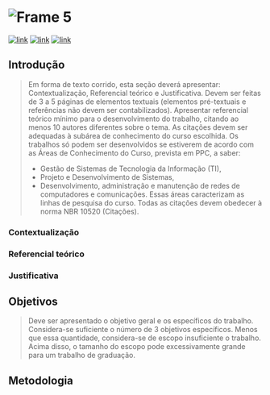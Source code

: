 # ![Frame 5](https://user-images.githubusercontent.com/13178261/141885121-f80ac311-c9d0-4a05-9f39-eddb51d6400f.png)
[![link](https://img.shields.io/badge/word-document-blue?style=for-the-badge&logo=microsoftword)](https://1drv.ms/w/s!Al6cOFDUQS_CwLw1nAK_WPlO_D285g?e=rN6QOi)
[![link](https://img.shields.io/badge/project-backlog-green?style=for-the-badge&logo=github)](https://github.com/users/filipecancio/projects/7)
[![link](https://img.shields.io/badge/figma-prototype-red?style=for-the-badge&logo=figma)](https://www.figma.com/file/ptW4agc4U9YwDvrTXL8B4r/Lambe-SB3)

## Introdução
> Em forma de texto corrido, esta seção deverá apresentar: Contextualização, Referencial teórico e Justificativa. Devem ser feitas de 3 a 5 páginas de elementos textuais (elementos pré-textuais e referências não devem ser contabilizados). Apresentar referencial teórico mínimo para o desenvolvimento do trabalho, citando ao menos 10 autores diferentes sobre o tema. As citações devem ser adequadas à subárea de conhecimento do curso escolhida. Os trabalhos só podem ser desenvolvidos se estiverem de acordo com as Áreas de Conhecimento do Curso, prevista em PPC, a saber:
> - Gestão de Sistemas de Tecnologia da Informação (TI),
> - Projeto e Desenvolvimento de Sistemas,
> - Desenvolvimento, administração e manutenção de redes de computadores e comunicações.
> Essas áreas caracterizam as linhas de pesquisa do curso. Todas as citações devem obedecer à norma NBR 10520 (Citações).
### Contextualização
### Referencial teórico
### Justificativa
## Objetivos
> Deve ser apresentado o objetivo geral e os específicos do trabalho. Considera-se suficiente o número de 3 objetivos específicos. Menos que essa quantidade, considera-se de escopo insuficiente o trabalho. Acima disso, o tamanho do escopo pode excessivamente grande para um trabalho de graduação.
## Metodologia
